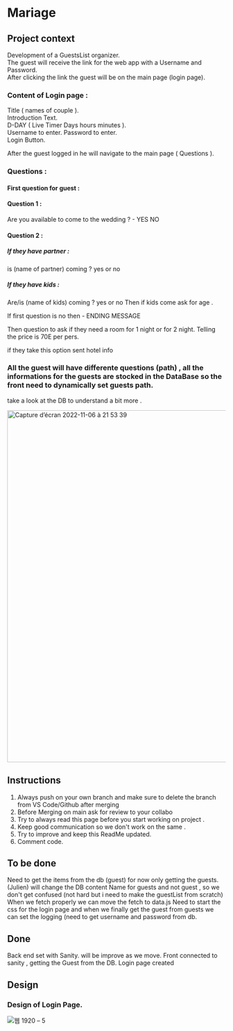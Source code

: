 # Mariage

## Project context

Development of a GuestsList organizer.  
The guest will receive the link for the web app with a Username and Password.   
After clicking the link the guest will be on the main page (login page). 

### Content of Login page : 

Title ( names of couple ).  
Introduction Text.  
D-DAY ( Live Timer Days hours minutes ).  
Username to enter. 
Password to enter.  
Login Button. 

After the guest logged in he will navigate to the main page ( Questions ).  

### Questions : 

#### First question for guest :   

#### Question 1 : 
Are you available to come to the wedding ? - YES NO  

#### Question 2 :   
##### If they have partner :   
is (name of partner) coming ? yes or no 

##### If they have kids : 

Are/is (name of kids) coming ? yes or no
Then if kids come ask for age .


If first question is no then  - ENDING MESSAGE 

Then question to ask if they need a room for 1 night or for 2 night.
Telling the price is 70E per pers.

if they take this option sent hotel info 

### All the guest will have differente questions (path) , all the informations for the guests are stocked in the DataBase so the front need to dynamically set guests path.
take a look at the DB to understand a bit more .




<img width="810" alt="Capture d’écran 2022-11-06 à 21 53 39" src="https://user-images.githubusercontent.com/104718280/200194691-d01dc231-bdc4-48f8-a402-afb85a62b782.png">



## Instructions
1. Always push on your own branch and make sure to delete the branch from VS Code/Github after merging 
2. Before Merging on main ask for review to your collabo
3. Try to always read this page before you start working on project . 
4. Keep good communication so we don't work on the same . 
5. Try to improve and keep this ReadMe updated.
6. Comment code.

## To be done
Need to get the items from the db (guest) for now only getting the guests.
(Julien) will change the DB content Name for guests and not guest , so we don't get confused (not hard but i need to make the guestList from scratch)
When we fetch properly we can move the fetch to data.js 
Need to start the css for the login page and when we finally get the guest from guests we can set the logging (need to get username and password from db.


## Done 
Back end set with Sanity. will be improve as we move.
Front connected to sanity , getting the Guest from the DB.
Login page created


## Design 

### Design of Login Page. 
![웹 1920 – 5](https://user-images.githubusercontent.com/104718280/200194975-902b15eb-0d95-4b84-9363-e397f57ab52d.png)


